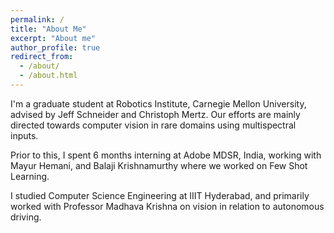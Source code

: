 ```yaml
---
permalink: /
title: "About Me"
excerpt: "About me"
author_profile: true
redirect_from: 
  - /about/
  - /about.html
---
```


I'm a graduate student at Robotics Institute, Carnegie Mellon University, advised by Jeff Schneider and Christoph Mertz. Our efforts are mainly directed towards computer vision in rare domains using multispectral inputs. 

Prior to this, I spent 6 months interning at Adobe MDSR, India, working with Mayur Hemani, and Balaji Krishnamurthy where we worked on Few Shot Learning.

I studied Computer Science Engineering at IIIT Hyderabad, and primarily worked with Professor Madhava Krishna on vision in relation to autonomous driving. 


